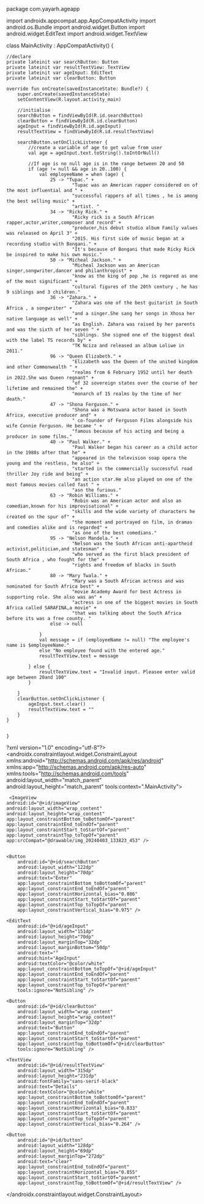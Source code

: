 package com.yayarh.ageapp

import androidx.appcompat.app.AppCompatActivity
import android.os.Bundle
import android.widget.Button
import android.widget.EditText
import android.widget.TextView

class MainActivity : AppCompatActivity() {

    //declare
    private lateinit var searchButton: Button
    private lateinit var resultTextView: TextView
    private lateinit var ageInput: EditText
    private lateinit var clearButton: Button

    override fun onCreate(savedInstanceState: Bundle?) {
        super.onCreate(savedInstanceState)
        setContentView(R.layout.activity_main)

        //initialise
        searchButton = findViewById(R.id.searchButton)
        clearButton = findViewById(R.id.clearButton)
        ageInput = findViewById(R.id.ageInput)
        resultTextView = findViewById(R.id.resultTextView)

        searchButton.setOnClickListener {
            //create a variable of age to get value from user
            val age = ageInput.text.toString().toIntOrNull()

            //If age is no null age is in the range between 20 and 50
            if (age != null && age in 20..100) {
                val employeeName = when (age) {
                    25 -> "Tupac." +
                            "Tupac was an American rapper considered on of the most influential and " +
                            "successful rappers of all times , he is among the best selling music" +
                            "artist. "
                    34 -> "Ricky Rick." +
                            "Ricky rick is a South African rapper,actor,writer,composer and record" +
                            "producer,his debut studio album Family values was released on April 3" +
                            "2015. His first side of music began at a recording studio with Bongani." +
                            "It's because of Bongani that made Ricky Rick be inspired to make his own music."
                    50 -> "Micheal Jackson." +
                            "Micheal Jackson was an American singer,songwriter,dancer and philanthropist" +
                            "know as the king of pop ,he is regared as one of the most significant" +
                            "cultural figures of the 20th century , he has 9 siblings and 3 children."
                    36 -> "Zahara." +
                            "Zahara was one of the best guitarist in South Africa , a songwriter" +
                            "and a singer.She sang her songs in Xhosa her native language as well" +
                            "as English. Zahara was raised by her parents and was the sixth of her seven " +
                            "siblings. She signed one of the biggest deal with the label TS records by" +
                            "TK Nciza and released an album Loliwe in 2011."
                    96 -> "Queen Elizabeth." +
                            "Elizabeth was the Queen of the united kingdom and other Commonwealth " +
                            "realms from 6 February 1952 until her death in 2022.She was Queen regnant" +
                            "of 32 sovereign states over the course of her lifetime and remained the" +
                            "monarch of 15 realms by the time of her death."
                    47 -> "Shona Ferguson." +
                            "Shona was a Motswana actor based in South Africa, executive producer and" +
                            " co-founder of Ferguson Films alongside his wife Connie Ferguson. He became " +
                            "famous because of his acting and being a producer in some films."
                    40 -> "Paul Walker." +
                            "Paul Walker began his career as a child actor in the 1980s after that he" +
                            "appeared in the television soap opera the young and the restless, he also" +
                            "started in the commercially successful road thriller Joy ride and being" +
                            "an action star.He also played on one of the most famous movies called fast " +
                            "asn the furious."
                    63 -> "Robin Williams." +
                            "Robin was an American actor and also an comedian,known for his improvisational" +
                            "skills and the wide variety of characters he created on the spur of" +
                            "the moment and portrayed on film, in dramas and comedies alike and is regarded" +
                            "as one of the best comedians."
                    95 -> "Nelson Mandela." +
                            "Nelson was the South African anti-apartheid activist,politician,and statesman" +
                            "who served as the first black president of South Africa , who fought for the" +
                            "rights and freedom of blacks in South African."
                    80 -> "Mary Twala." +
                            "Mary was a South African actress and was nominated for South Africa best" +
                            "movie Academy Award for best Actress in supporting role. She also was an" +
                            "actress in one of the biggest movies in South Africa called SARAFINA,a movie" +
                            "that was talking about the South Africa before its was a free county. "
                    else -> null

                }
                val message = if (employeeName != null) "The employee's name is $employeeName."
                else "No employee found with the entered age."
                resultTextView.text = message

            } else {
                resultTextView.text = "Invalid input. Pleasee enter valid age between 20and 100"
            }

        }
        clearButton.setOnClickListener {
            ageInput.text.clear()
            resultTextView.text = ""
        }
    }


    }


?xml version="1.0" encoding="utf-8"?>
<androidx.constraintlayout.widget.ConstraintLayout xmlns:android="http://schemas.android.com/apk/res/android"
    xmlns:app="http://schemas.android.com/apk/res-auto"
    xmlns:tools="http://schemas.android.com/tools"
    android:layout_width="match_parent"
    android:layout_height="match_parent"
    tools:context=".MainActivity">

     <ImageView
    android:id="@+id/imageView"
    android:layout_width="wrap_content"
    android:layout_height="wrap_content"
    app:layout_constraintBottom_toBottomOf="parent"
    app:layout_constraintEnd_toEndOf="parent"
    app:layout_constraintStart_toStartOf="parent"
    app:layout_constraintTop_toTopOf="parent"
    app:srcCompat="@drawable/img_20240403_133823_453" />


    <Button
        android:id="@+id/searchButton"
        android:layout_width="122dp"
        android:layout_height="70dp"
        android:text="Enter"
        app:layout_constraintBottom_toBottomOf="parent"
        app:layout_constraintEnd_toEndOf="parent"
        app:layout_constraintHorizontal_bias="0.086"
        app:layout_constraintStart_toStartOf="parent"
        app:layout_constraintTop_toTopOf="parent"
        app:layout_constraintVertical_bias="0.975" />

    <EditText
        android:id="@+id/ageInput"
        android:layout_width="151dp"
        android:layout_height="70dp"
        android:layout_marginTop="32dp"
        android:layout_marginBottom="50dp"
        android:text=""
        android:hint="AgeInput"
        android:textColor="@color/white"
        app:layout_constraintBottom_toTopOf="@+id/ageInput"
        app:layout_constraintEnd_toEndOf="parent"
        app:layout_constraintStart_toStartOf="parent"
        app:layout_constraintTop_toTopOf="parent"
        tools:ignore="NotSibling" />

    <Button
        android:id="@+id/clearButton"
        android:layout_width="wrap_content"
        android:layout_height="wrap_content"
        android:layout_marginTop="32dp"
        android:text="Button"
        app:layout_constraintEnd_toEndOf="parent"
        app:layout_constraintStart_toStartOf="parent"
        app:layout_constraintTop_toBottomOf="@+id/clearButton"
        tools:ignore="NotSibling" />

    <TextView
        android:id="@+id/resultTextView"
        android:layout_width="315dp"
        android:layout_height="231dp"
        android:fontFamily="sans-serif-black"
        android:text="Details"
        android:textColor="@color/white"
        app:layout_constraintBottom_toBottomOf="parent"
        app:layout_constraintEnd_toEndOf="parent"
        app:layout_constraintHorizontal_bias="0.833"
        app:layout_constraintStart_toStartOf="parent"
        app:layout_constraintTop_toTopOf="parent"
        app:layout_constraintVertical_bias="0.264" />

    <Button
        android:id="@+id/button"
        android:layout_width="128dp"
        android:layout_height="69dp"
        android:layout_marginTop="272dp"
        android:text="clear"
        app:layout_constraintEnd_toEndOf="parent"
        app:layout_constraintHorizontal_bias="0.855"
        app:layout_constraintStart_toStartOf="parent"
        app:layout_constraintTop_toBottomOf="@+id/resultTextView" />


</androidx.constraintlayout.widget.ConstraintLayout>
